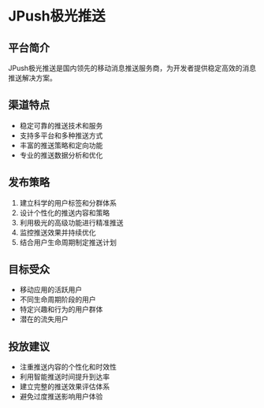 # JPush极光推送

## 平台简介
JPush极光推送是国内领先的移动消息推送服务商，为开发者提供稳定高效的消息推送解决方案。

## 渠道特点
- 稳定可靠的推送技术和服务
- 支持多平台和多种推送方式
- 丰富的推送策略和定向功能
- 专业的推送数据分析和优化

## 发布策略
1. 建立科学的用户标签和分群体系
2. 设计个性化的推送内容和策略
3. 利用极光的高级功能进行精准推送
4. 监控推送效果并持续优化
5. 结合用户生命周期制定推送计划

## 目标受众
- 移动应用的活跃用户
- 不同生命周期阶段的用户
- 特定兴趣和行为的用户群体
- 潜在的流失用户

## 投放建议
- 注重推送内容的个性化和时效性
- 利用智能推送时间提升到达率
- 建立完整的推送效果评估体系
- 避免过度推送影响用户体验